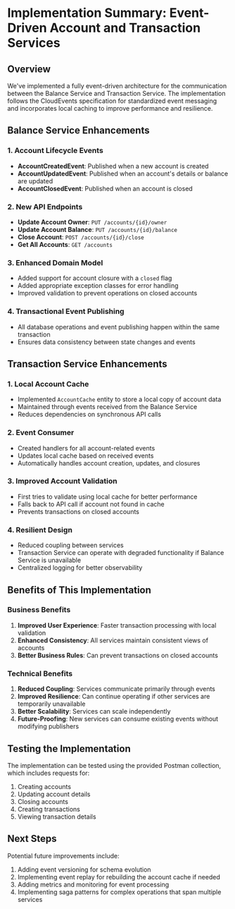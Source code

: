 # Implementation Summary: Event-Driven Account and Transaction Services

## Overview
We've implemented a fully event-driven architecture for the communication between the Balance Service and Transaction Service. The implementation follows the CloudEvents specification for standardized event messaging and incorporates local caching to improve performance and resilience.

## Balance Service Enhancements

### 1. Account Lifecycle Events
- **AccountCreatedEvent**: Published when a new account is created
- **AccountUpdatedEvent**: Published when an account's details or balance are updated
- **AccountClosedEvent**: Published when an account is closed

### 2. New API Endpoints
- **Update Account Owner**: `PUT /accounts/{id}/owner`
- **Update Account Balance**: `PUT /accounts/{id}/balance`
- **Close Account**: `POST /accounts/{id}/close`
- **Get All Accounts**: `GET /accounts`

### 3. Enhanced Domain Model
- Added support for account closure with a `closed` flag
- Added appropriate exception classes for error handling
- Improved validation to prevent operations on closed accounts

### 4. Transactional Event Publishing
- All database operations and event publishing happen within the same transaction
- Ensures data consistency between state changes and events

## Transaction Service Enhancements

### 1. Local Account Cache
- Implemented `AccountCache` entity to store a local copy of account data
- Maintained through events received from the Balance Service
- Reduces dependencies on synchronous API calls

### 2. Event Consumer
- Created handlers for all account-related events
- Updates local cache based on received events
- Automatically handles account creation, updates, and closures

### 3. Improved Account Validation
- First tries to validate using local cache for better performance
- Falls back to API call if account not found in cache
- Prevents transactions on closed accounts

### 4. Resilient Design
- Reduced coupling between services
- Transaction Service can operate with degraded functionality if Balance Service is unavailable
- Centralized logging for better observability

## Benefits of This Implementation

### Business Benefits
1. **Improved User Experience**: Faster transaction processing with local validation
2. **Enhanced Consistency**: All services maintain consistent views of accounts
3. **Better Business Rules**: Can prevent transactions on closed accounts

### Technical Benefits
1. **Reduced Coupling**: Services communicate primarily through events
2. **Improved Resilience**: Can continue operating if other services are temporarily unavailable
3. **Better Scalability**: Services can scale independently
4. **Future-Proofing**: New services can consume existing events without modifying publishers

## Testing the Implementation

The implementation can be tested using the provided Postman collection, which includes requests for:
1. Creating accounts
2. Updating account details
3. Closing accounts
4. Creating transactions
5. Viewing transaction details

## Next Steps

Potential future improvements include:
1. Adding event versioning for schema evolution
2. Implementing event replay for rebuilding the account cache if needed
3. Adding metrics and monitoring for event processing
4. Implementing saga patterns for complex operations that span multiple services